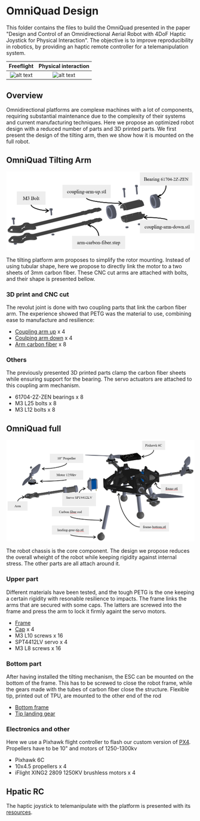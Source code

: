 # OmniQuad Design

This folder contains the files to build the OmniQuad presented in the paper "Design and Control of an Omnidirectional Aerial Robot with 4DoF Haptic Joystick for Physical Interaction". The objective is to improve reproducibility in robotics, by providing an haptic remote controller for a telemanipulation system.

Freeflight           |  Physical interaction
:-------------------------:|:-------------------------:
![alt text](../assets/omniquad_freeflight.GIF)  |  ![alt text](../assets/omniquad_contactflight.GIF)


## Overview

Omnidirectional platforms are complexe machines with a lot of components, requiring substantial maintenance due to the complexity of their systems and current manufacturing techniques. Here we propose an optimized robot design with a reduced number of parts and 3D printed parts. We first present the design of the tilting arm, then we show how it is mounted on the full robot.

## OmniQuad Tilting Arm

![alt text](../assets/omniquad-parts-arm.PNG)

The tilting platform arm proposes to simplify the rotor mounting. Instead of using tubular shape, here we propose to directly link the motor to a two sheets of 3mm carbon fiber. These CNC cut arms are attached with bolts, and their shape is presented bellow.

### 3D print and CNC cut

The revolut joint is done with two coupling parts that link the carbon fiber arm. The experience showed that PETG was the material to use, combining ease to manufacture and resilience:

- [Coupling arm up](../OmniQuad/parts/coupling-arm-up.stl) x 4
- [Coulping arm down](../OmniQuad/parts/coupling-arm-down.stl) x 4
- [Arm carbon fiber](../OmniQuad/parts/arm-carbon-fiber.step) x 8

### Others

The previously presented 3D printed parts clamp the carbon fiber sheets while ensuring support for the bearing. The servo actuators are attached to this coupling arm mechanism.

- 61704-2Z-ZEN bearings x 8
- M3 L25 bolts x 8
- M3 L12 bolts x 8

## OmniQuad full

![alt text](../assets/omniquad-parts.PNG)

The robot chassis is the core component. The design we propose reduces the overall wheight of the robot while keeping rigidity against internal stress. The other parts are all attach around it.

### Upper part

Different materials have been tested, and the tough PETG is the one keeping a certain rigidity with resonable resilience to impacts. The frame links the arms that are secured with some caps. The latters are screwed into the frame and press the arm to lock it firmly againt the servo motors.

- [Frame](../OmniQuad/parts/frame.stl)
- [Cap](../OmniQuad/parts/cap-arm.stl) x 4
- M3 L10 screws x 16
- SPT4412LV servo  x 4
- M3 L8 screws x 16

### Bottom part

After having installed the tilting mechanism, the ESC can be mounted on the bottom of the frame. This has to be screwed to close the robot frame, while the gears made with the tubes of carbon fiber close the structure. Flexible tip, printed out of TPU, are mounted to the other end of the rod

- [Bottom frame](../OmniQuad/parts/frame-bottom.stl)
- [Tip landing gear](../OmniQuad/parts/landing-gear-tip.stl)

### Electronics and other

Here we use a Pixhawk flight controller to flash our custom version of [PX4](https://github.com/tilties2/PX4-OmniQuad). Propellers have to be 10" and motors of 1250-1300kv

- Pixhawk 6C
- 10x4.5 propellers x 4
- iFlight XING2 2809 1250KV brushless motors x 4

## Hpatic RC

The haptic joystick to telemanipulate with the platform is presented with its [resources](../Haptic_RC/README.md).
